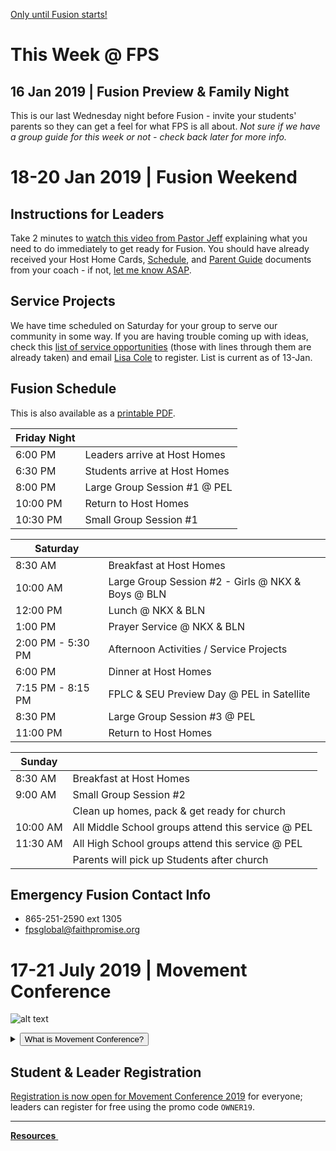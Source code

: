 <!-- set class to 'btn-primary' to make it blue & 'btn-danger' to make it red -->
<a class="btn btn-danger btn-block" href="#18-20-jan-2019-fusion-weekend" role="button">Only <b><span id="MyTimer"></span></b> until Fusion starts!</a>

# This Week @ FPS  

## 16 Jan 2019 | Fusion Preview & Family Night  
This is our last Wednesday night before Fusion - invite your students' parents so they can get a feel for what FPS is all about. *Not sure if we have a group guide for this week or not - check back later for more info.*  

# 18-20 Jan 2019 | Fusion Weekend  

## Instructions for Leaders  
Take 2 minutes to [watch this video from Pastor Jeff](https://vimeo.com/310863066) explaining what you need to do immediately to get ready for Fusion. You should have already received your Host Home Cards, [Schedule](#fusion-schedule), and [Parent Guide](fusion-parent-guide.pdf) documents from your coach - if not, [let me know ASAP](mailto:fps.leader.email@gmail.com).    

## Service Projects  
We have time scheduled on Saturday for your group to serve our community in some way. If you are having trouble coming up with ideas, check this [list of service opportunities](fusion-service-opportunities.pdf) (those with lines through them are already taken) and email [Lisa Cole](mailto:lisac@faithpromise.org) to register. List is current as of 13-Jan.  

## Fusion Schedule  
This is also available as a [printable PDF](fusion-schedule.pdf).  

| **Friday Night** |  |
| --- | --- |
| 6:00 PM  | Leaders arrive at Host Homes |
| 6:30 PM  | Students arrive at Host Homes |
| 8:00 PM  | Large Group Session #1 @ PEL |
| 10:00 PM | Return to Host Homes |
| 10:30 PM | Small Group Session #1 |

| **Saturday** |  |
| --- | --- |
| 8:30 AM  | Breakfast at Host Homes |
| 10:00 AM | Large Group Session #2 - Girls @ NKX & Boys @ BLN |
| 12:00 PM | Lunch @ NKX & BLN |
| 1:00 PM  | Prayer Service @ NKX & BLN |
| 2:00 PM - 5:30 PM | Afternoon Activities / Service Projects |
| 6:00 PM | Dinner at Host Homes |
| 7:15 PM - 8:15 PM | FPLC & SEU Preview Day @ PEL in Satellite |
| 8:30 PM | Large Group Session #3 @ PEL |
| 11:00 PM | Return to Host Homes |

| **Sunday** |  |
| --- | --- |
| 8:30 AM | Breakfast at Host Homes |
| 9:00 AM | Small Group Session #2 |
|  | Clean up homes, pack & get ready for church |
| 10:00 AM | All Middle School groups attend this service @ PEL |
| 11:30 AM | All High School groups attend this service @ PEL |
|  | Parents will pick up Students after church |

## Emergency Fusion Contact Info  
- 865-251-2590 ext 1305  
- [fpsglobal@faithpromise.org](mailto:fps-global@faithpromise.org)  

# 17-21 July 2019 | Movement Conference  
![alt text](https://d16gqslxckkrrx.cloudfront.net/resized/480/images/events/movement-conference-2019-tall.jpg "Movement 2019 Logo")
<details>
  <summary><button type="button" class="btn btn-default btn-xs">What is Movement Conference?</button></summary>
  <h4>Movement is a three day conference where students from across the state of Tennessee are encouraged and inspired to join the movement and take it back to their schools and communities. Students will experience incredible worship and music, be inspired by world-class communicators, and have a ton of fun with hundreds of other students. An awakening is coming to our nation, and we believe it will start right here, right now - will you join the Movement?</h4>
</details>  

## Student & Leader Registration
[Registration is now open for Movement Conference 2019](https://movementconf.com/) for everyone; leaders can register for free using the promo code `OWNER19`.

<!--
# Jan 2020 | Fusion Weekend
<details>
  <summary><button type="button" class="btn btn-default btn-xs">What is Fusion Weekend?</button></summary>
  <h4>Fusion is an overnight weekend retreat that begins on Friday evening and ends on Sunday afternoon. Leaders and students will stay in a local host home for fellowship, small group time, meals, and some sleep each night. Music, worship, speaker messages, and just-for-fun events are experienced Friday night and throughout the day Saturday. The weekend closes out on Sunday at your local Faith Promise campus.</h4>
</details>
More information about Fusion 2020 will be posted soon.    
-->

<!--End of Markdown Content-->
<script src="scripts.js"></script>

<!--Bottom Page Nav Buttons-->
<hr>
<a class="btn btn-default btn-sm" href="/resources" role="button"><b>Resources</b>&nbsp;<i class="fa fa-arrow-right"></i></a>
